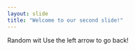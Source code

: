 ```yaml
---
layout: slide
title: "Welcome to our second slide!"
---
```

Random wit
Use the left arrow to go back!
